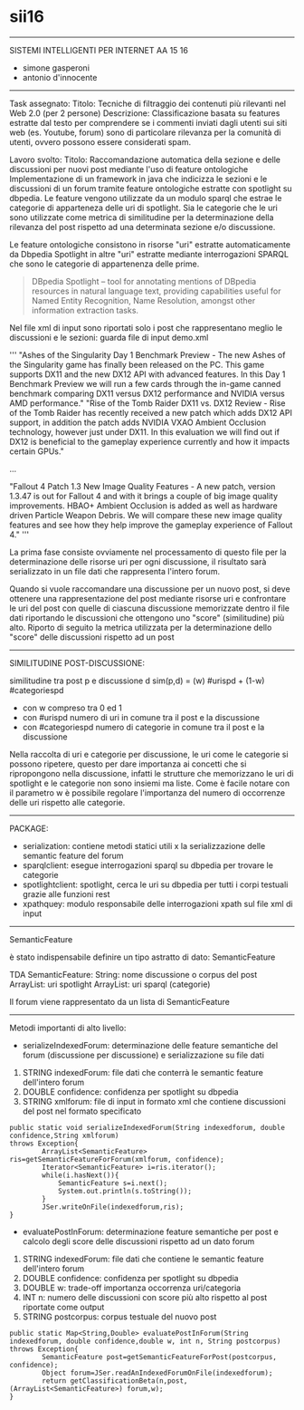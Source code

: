 # sii16
----------------------------------------------------------------------

SISTEMI INTELLIGENTI PER INTERNET
AA 15 16

 *  simone gasperoni
 *  antonio d'innocente

------------------------------------------------------------------------

Task assegnato: 
Titolo: Tecniche di filtraggio dei contenuti più rilevanti nel Web 2.0 (per 2 persone)
Descrizione: Classificazione basata su features estratte dal testo per comprendere se i commenti inviati dagli utenti sui siti web (es. Youtube, forum) sono di particolare rilevanza per la comunità di utenti, ovvero possono essere considerati spam.

Lavoro svolto:
Titolo: Raccomandazione automatica della sezione e delle discussioni per nuovi post mediante l'uso di feature ontologiche
Implementazione di un framework in java che indicizza le sezioni e le discussioni di un forum tramite feature ontologiche estratte con spotlight su dbpedia. Le feature vengono utilizzate da un modulo sparql che estrae le categorie di apparteneza delle uri di spotlight. 
Sia le categorie che le uri sono utilizzate come metrica di similitudine per la determinazione della rilevanza del post rispetto ad una determinata sezione e/o discussione.

Le feature ontologiche consistono in risorse "uri" estratte automaticamente da Dbpedia Spotlight in altre "uri" estratte mediante interrogazioni SPARQL che sono le categorie di appartenenza delle prime.
> DBpedia Spotlight – tool for annotating mentions of DBpedia resources in natural language text, providing capabilities useful for Named Entity Recognition, Name Resolution, amongst other information extraction tasks.

Nel file xml di input sono riportati solo i post che rappresentano meglio le discussioni e le sezioni: guarda file di input demo.xml

'''
<forum name="hardforum">
      <post id="0bfca667-1e84-468d-85d8-54a765f9050e" section="Video Cards" discussion="Ashes of the Singularity Day 1 Benchmark Preview @ [H]">"Ashes of the Singularity Day 1 Benchmark Preview - The new Ashes of the Singularity game has finally been released on the PC. This game supports DX11 and the new DX12 API with advanced features. In this Day 1 Benchmark Preview we will run a few cards through the in-game canned benchmark comparing DX11 versus DX12 performance and NVIDIA versus AMD performance."</post>
   <post id="6054109d-8179-418e-8b6d-43fd1586fe95" section="Video Cards" discussion="Rise of the Tomb Raider DX11 vs. DX12 Review @ [H]">"Rise of the Tomb Raider DX11 vs. DX12 Review - Rise of the Tomb Raider has recently received a new patch which adds DX12 API support, in addition the patch adds NVIDIA VXAO Ambient Occlusion technology, however just under DX11. In this evaluation we will find out if DX12 is beneficial to the gameplay experience currently and how it impacts certain GPUs."</post>

   ...

   <post id="51e73fa7-fe50-4c8b-bdb8-7782dfe22879" section="Video Cards" discussion="Fallout 4 Patch 1.3 New Image Quality Features @ [H]">"Fallout 4 Patch 1.3 New Image Quality Features - A new patch, version 1.3.47 is out for Fallout 4 and with it brings a couple of big image quality improvements. HBAO+ Ambient Occlusion is added as well as hardware driven Particle Weapon Debris. We will compare these new image quality features and see how they help improve the gameplay experience of Fallout 4."</post>
</forum>
'''

La prima fase consiste ovviamente nel processamento di questo file per la determinazione delle risorse uri per ogni discussione, il risultato sarà serializzato in un file dati che rappresenta l'intero forum.

Quando si vuole raccomandare una discussione per un nuovo post, si deve ottenere una rappresentazione del post mediante risorse uri e confrontare  le uri del post con quelle di ciascuna discussione memorizzate dentro il file dati riportando le discussioni che ottengono uno "score" (similitudine) più alto.
Riporto di seguito la metrica utilizzata per la determinazione dello "score" delle discussioni rispetto ad un post 

------------------------------------------------
SIMILITUDINE POST-DISCUSSIONE:

similitudine tra post p e discussione d
sim(p,d) = (w) #urispd + (1-w) #categoriespd

* con w compreso tra 0 ed 1 
* con #urispd numero di uri in comune tra il post e la discussione
* con #categoriespd numero di categorie in comune tra il post e la discussione

Nella raccolta di uri e categorie per discussione, le uri come le categorie si possono ripetere, questo per dare importanza ai concetti che si ripropongono nella discussione, infatti le strutture che memorizzano le uri di spotlight e le categorie non sono insiemi ma liste.
Come è facile notare con il parametro w è possibile regolare l'importanza del numero di occorrenze delle uri rispetto alle categorie.

------------------------------------------------
PACKAGE:

* serialization: contiene metodi statici utili x la serializzazione delle semantic feature del forum
* sparqlclient: esegue interrogazioni sparql su dbpedia per trovare le categorie
* spotlightclient: spotlight, cerca le uri su dbpedia per tutti i corpi testuali grazie alle funzioni rest
* xpathquey: modulo responsabile delle interrogazioni xpath sul file xml di input

------------------------------------------------
SemanticFeature

è stato indispensabile definire un tipo astratto di dato: SemanticFeature

TDA SemanticFeature:
	 String: nome discussione o corpus del post
	 ArrayList<String>: uri spotlight
	 ArrayList<String>: uri sparql (categorie)

Il forum viene rappresentato da un lista di SemanticFeature

-------------------------------------------------------------------
Metodi importanti di alto livello:

* serializeIndexedForum: determinazione delle feature semantiche del forum (discussione per discussione) e serializzazione su file dati

1. STRING indexedForum: file dati che conterrà le semantic feature dell'intero forum
2. DOUBLE confidence:   confidenza per spotlight su dbpedia
3. STRING xmlforum:     file di input in formato xml che contiene discussioni del post nel formato specificato

```
public static void serializeIndexedForum(String indexedforum, double confidence,String xmlforum) 
throws Exception{
		ArrayList<SemanticFeature> ris=getSemanticFeatureForForum(xmlforum, confidence);
		Iterator<SemanticFeature> i=ris.iterator();
		while(i.hasNext()){
			SemanticFeature s=i.next();
			System.out.println(s.toString());
		}
		JSer.writeOnFile(indexedforum,ris);
}
```

* evaluatePostInForum: determinazione feature semantiche per post e calcolo degli score delle discussioni rispetto ad un dato forum
  
1. STRING indexedForum: file dati che contiene le semantic feature dell'intero forum
2. DOUBLE confidence:   confidenza per spotlight su dbpedia
3. DOUBLE w:            trade-off importanza occorrenza uri/categoria
4. INT n:               numero delle discussioni con score più alto rispetto al post riportate come output
5. STRING postcorpus:   corpus testuale del nuovo post

```
public static Map<String,Double> evaluatePostInForum(String indexedforum, double confidence,double w, int n, String postcorpus) 
throws Exception{
		SemanticFeature post=getSemanticFeatureForPost(postcorpus, confidence);
		Object forum=JSer.readAnIndexedForumOnFile(indexedforum);
		return getClassificationBeta(n,post,(ArrayList<SemanticFeature>) forum,w);
}
```
